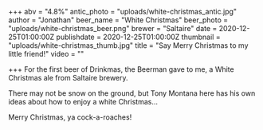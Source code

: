 +++
abv = "4.8%"
antic_photo = "uploads/white-christmas_antic.jpg"
author = "Jonathan"
beer_name = "White Christmas"
beer_photo = "uploads/white-christmas_beer.png"
brewer = "Saltaire"
date = 2020-12-25T01:00:00Z
publishdate = 2020-12-25T01:00:00Z
thumbnail = "uploads/white-christmas_thumb.jpg"
title = "Say Merry Christmas to my little friend!"
video = ""

+++
For the first beer of Drinkmas, the Beerman gave to me, a White Christmas ale from Saltaire brewery.

There may not be snow on the ground, but Tony Montana here has his own ideas about how to enjoy a white Christmas...

Merry Christmas, ya cock-a-roaches!